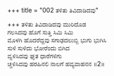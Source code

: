 +++
title = "002 ತಳಿತು ತಿವಿದಾಡಿದವು"

+++
ತಳಿತು ತಿವಿದಾಡಿದವು ಮುರಿದೊಡ  
ಗಲಸಿದವು ಹೊಗೆ ಸುತ್ತಿ ಸಿಮಿ ಸಿಮಿ  
ಮೊಳಗಿ ಹೊದರೆದ್ದವು ಸಗಾಢದಲುಬ್ಬಿ ಭುಗು ಭುಗಿಸಿ  
ಸುಳಿ ಸುಳಿದು ಭೋರೆಂದು ಬಿಗಿದ  
ವ್ವಳಿಸಿದವು ಘೃತ ಧಾರೆಗಳಿಗು  
ಚ್ಚಳಿಸಿದವು ಹರಹಿನಲಿ ನಾಲಗೆ ಹವ್ಯವಾಹನನ    ॥2॥